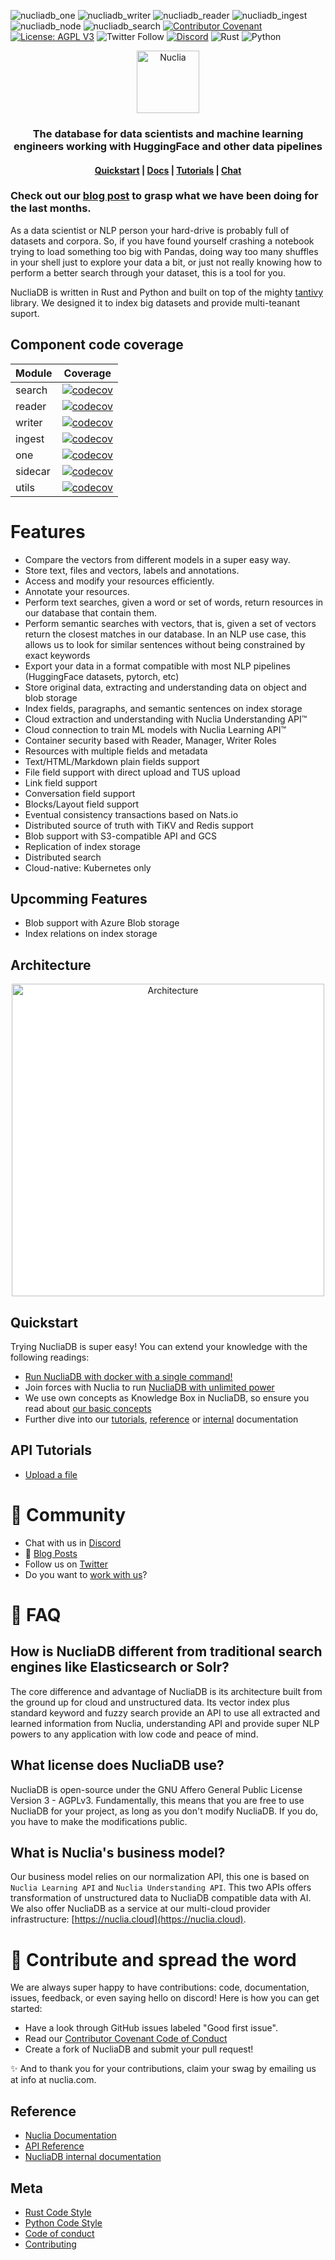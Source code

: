 ![nucliadb_one](https://github.com/nuclia/nucliadb/actions/workflows/nucliadb_one.yml/badge.svg)
![nucliadb_writer](https://github.com/nuclia/nucliadb/actions/workflows/nucliadb_writer.yml/badge.svg)
![nucliadb_reader](https://github.com/nuclia/nucliadb/actions/workflows/nucliadb_reader.yml/badge.svg)
![nucliadb_ingest](https://github.com/nuclia/nucliadb/actions/workflows/nucliadb_ingest.yml/badge.svg)
![nucliadb_node](https://github.com/nuclia/nucliadb/actions/workflows/nucliadb_node.yml/badge.svg)
![nucliadb_search](https://github.com/nuclia/nucliadb/actions/workflows/nucliadb_search.yml/badge.svg)
[![Contributor Covenant](https://img.shields.io/badge/Contributor%20Covenant-2.0-4baaaa.svg)](CODE_OF_CONDUCT.md)
[![License: AGPL V3](https://img.shields.io/badge/license-AGPL%20V3-blue)](LICENCE.md)
![Twitter Follow](https://img.shields.io/twitter/follow/nuclia_?color=%231DA1F2&logo=Twitter&style=plastic)
[![Discord](https://img.shields.io/discord/911636727150575649?logo=Discord&logoColor=%23FFFFFF&style=plastic)](https://discord.gg/6wMQ8a3bHX)
![Rust](https://img.shields.io/badge/Rust-black?logo=rust&style=plastic)
![Python](https://img.shields.io/badge/Python-black?logo=python&style=plastic)

<p align="center">
  <img src="docs/assets/images/nuclia_db_positiu.svg" alt="Nuclia" height="100">
</p>
<h3 align="center">The database for data scientists and machine learning engineers working with HuggingFace and other data pipelines</h3>

<h4 align="center">
  <a href="docs/getting-started/quickstart.md">Quickstart</a> |
  <a href="docs/">Docs</a> |
  <a href="docs/tutorials">Tutorials</a> |
  <a href="https://discord.gg/AgevjFJUvk">Chat</a>
</h4>

### Check out our [blog post](https://nuclia.com/building-nuclia/first-release/) to grasp what we have been doing for the last months.

As a data scientist or NLP person your hard-drive is probably full of datasets and corpora. So, if you have found yourself crashing a notebook trying to load something too big with Pandas, doing way too many shuffles in your shell just to explore your data a bit, or just not really knowing how to perform a better search through your dataset, this is a tool for you.

NucliaDB is written in Rust and Python and built on top of the mighty [tantivy](https://github.com/quickwit-oss/tantivy) library. We designed it to index big datasets and provide multi-teanant suport.


## Component code coverage

|Module|Coverage|
|------|--------|
|search|[![codecov](https://codecov.io/gh/nuclia/nucliadb/branch/main/graph/badge.svg?token=06SRGAV5SS&flag=search)](https://codecov.io/gh/nuclia/nucliadb)|
|reader|[![codecov](https://codecov.io/gh/nuclia/nucliadb/branch/main/graph/badge.svg?token=06SRGAV5SS&flag=reader)](https://codecov.io/gh/nuclia/nucliadb)|
|writer|[![codecov](https://codecov.io/gh/nuclia/nucliadb/branch/main/graph/badge.svg?token=06SRGAV5SS&flag=writer)](https://codecov.io/gh/nuclia/nucliadb)|
|ingest|[![codecov](https://codecov.io/gh/nuclia/nucliadb/branch/main/graph/badge.svg?token=06SRGAV5SS&flag=ingest)](https://codecov.io/gh/nuclia/nucliadb)|
|one|[![codecov](https://codecov.io/gh/nuclia/nucliadb/branch/main/graph/badge.svg?token=06SRGAV5SS&flag=one)](https://codecov.io/gh/nuclia/nucliadb)|
|sidecar|[![codecov](https://codecov.io/gh/nuclia/nucliadb/branch/main/graph/badge.svg?token=06SRGAV5SS&flag=node-sidecar)](https://codecov.io/gh/nuclia/nucliadb)|
|utils|[![codecov](https://codecov.io/gh/nuclia/nucliadb/branch/main/graph/badge.svg?token=06SRGAV5SS&flag=utils)](https://codecov.io/gh/nuclia/nucliadb)|


# Features
- Compare the vectors from different models in a super easy way.
- Store text, files and vectors, labels and annotations.
- Access and modify your resources efficiently.
- Annotate your resources.
- Perform text searches, given a word or set of words, return resources in our database that contain them.
- Perform semantic searches with vectors, that is, given a set of vectors return the closest matches in our database. In an NLP use case, this allows us to look for similar sentences without being constrained by exact keywords
- Export your data in a format compatible with most NLP pipelines (HuggingFace datasets, pytorch, etc)
- Store original data, extracting and understanding data on object and blob storage
- Index fields, paragraphs, and semantic sentences on index storage
- Cloud extraction and understanding with Nuclia Understanding API™
- Cloud connection to train ML models with Nuclia Learning API™
- Container security based with Reader, Manager, Writer Roles
- Resources with multiple fields and metadata
- Text/HTML/Markdown plain fields support
- File field support with direct upload and TUS upload
- Link field support
- Conversation field support
- Blocks/Layout field support
- Eventual consistency transactions based on Nats.io
- Distributed source of truth with TiKV and Redis support
- Blob support with S3-compatible API and GCS
- Replication of index storage
- Distributed search
- Cloud-native: Kubernetes only

## Upcomming Features

- Blob support with Azure Blob storage
- Index relations on index storage

## Architecture

<p align="center">
  <img src="docs/assets/images/arquitecture.svg" alt="Architecture" width="500px" style="background-color: #fff">
</p>

## Quickstart

Trying NucliaDB is super easy! You can extend your knowledge with the
following readings:

- [Run NucliaDB with docker with a single command!](docs/getting-started/quickstart.md)
- Join forces with Nuclia to run [NucliaDB with unlimited power](docs/getting-started/limitless-nucliadb-with-nuclia.md)
- We use own concepts as Knowledge Box in NucliaDB, so ensure you read about [our basic concepts](docs/getting-started/basic-concepts.md)
- Further dive into our [tutorials](docs/tutorials),
  [reference](docs/reference) or [internal](docs/internal) documentation

## API Tutorials

- [Upload a file](https://docs.nuclia.dev/docs/quick-start/push)

# 💬 Community

- Chat with us in [Discord][discord]
- 📝 [Blog Posts][blogs]
- Follow us on [Twitter][twitter]
- Do you want to [work with us][linkedin]?

# 🙋 FAQ

## How is NucliaDB different from traditional search engines like Elasticsearch or Solr?

The core difference and advantage of NucliaDB is its architecture built from the ground up for cloud and unstructured data. Its vector index plus standard keyword and fuzzy search provide an API to use all extracted and learned information from Nuclia, understanding API and provide super NLP powers to any application with low code and peace of mind.

## What license does NucliaDB use?

NucliaDB is open-source under the GNU Affero General Public License Version 3 - AGPLv3. Fundamentally, this means that you are free to use NucliaDB for your project, as long as you don't modify NucliaDB. If you do, you have to make the modifications public.

## What is Nuclia's business model?

Our business model relies on our normalization API, this one is based on `Nuclia Learning API` and `Nuclia Understanding API`. This two APIs offers transformation of unstructured data to NucliaDB compatible data with AI. We also offer NucliaDB as a service at our multi-cloud provider infrastructure: [https://nuclia.cloud](https://nuclia.cloud).

# 🤝 Contribute and spread the word

We are always super happy to have contributions: code, documentation, issues, feedback, or even saying hello on discord! Here is how you can get started:

- Have a look through GitHub issues labeled "Good first issue".
- Read our [Contributor Covenant Code of Conduct](CODE_OF_CONDUCT.md)
- Create a fork of NucliaDB and submit your pull request!

✨ And to thank you for your contributions, claim your swag by emailing us at info at nuclia.com.

## Reference

- [Nuclia Documentation](https://docs.nuclia.dev/)
- [API Reference](https://docs.nuclia.dev/docs/api)
- [NucliaDB internal documentation](docs/internal/)

## Meta

- [Rust Code Style](CODE_STYLE_RUST.md)
- [Python Code Style](CODE_STYLE_PYTHON.md)
- [Code of conduct](CODE_OF_CONDUCT.md)
- [Contributing](CONTRIBUTING.md)

[website]: https://nuclia.com/
[cloud]: https://nuclia.cloud/
[twitter]: https://twitter.com/nucliaAI
[discord]: https://discord.gg/AgevjFJUvk
[blogs]: https://nuclia.com/blog
[linkedin]: https://www.linkedin.com/company/nuclia/

